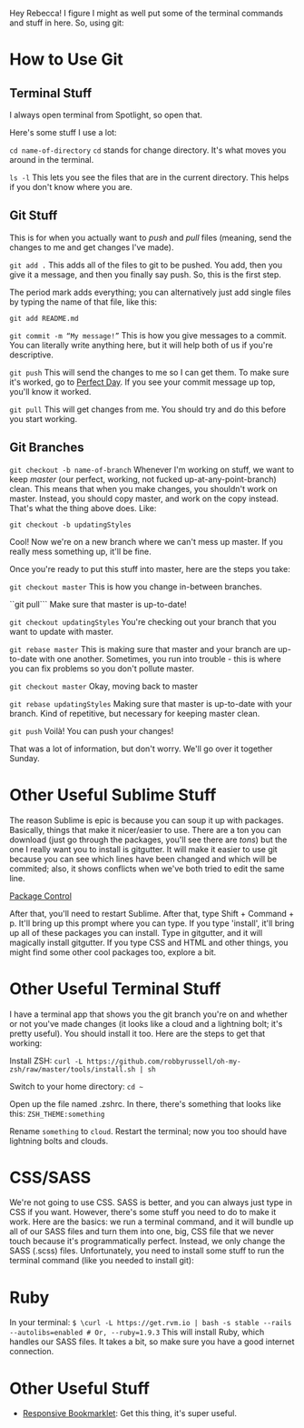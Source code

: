 Hey Rebecca! I figure I might as well put some of the terminal commands and stuff in here. So, using git:

# How to Use Git
## Terminal Stuff
I always open terminal from Spotlight, so open that.

Here's some stuff I use a lot:

```cd name-of-directory```
```cd``` stands for change directory. It's what moves you around in the terminal.

```ls -l``` 
This lets you see the files that are in the current directory. This helps if you don't know where you are.

## Git Stuff
This is for when you actually want to <em>push</em> and <em>pull</em> files (meaning, send the changes to me and get changes I've made).

```git add .```
This adds all of the files to git to be pushed. You add, then you give it a message, and then you finally say push. So, this is the first step. 

The period mark adds everything; you can alternatively just add single files by typing the name of that file, like this:

```git add README.md```

```git commit -m “My message!”```
This is how you give messages to a commit. You can literally write anything here, but it will help both of us if you're descriptive.

```git push```
This will send the changes to me so I can get them. To make sure it's worked, go to [Perfect Day](http://github.com/helenvholmes/perfectday). If you see your commit message up top, you'll know it worked.

```git pull```
This will get changes from me. You should try and do this before you start working. 

## Git Branches
```git checkout -b name-of-branch```
Whenever I'm working on stuff, we want to keep <em>master</em> (our perfect, working, not fucked up-at-any-point-branch) clean. This means that when you make changes, you shouldn't work on master. Instead, you should copy master, and work on the copy instead. That's what the thing above does. Like:

```git checkout -b updatingStyles```

Cool! Now we're on a new branch where we can't mess up master. If you really mess something up, it'll be fine. 

Once you're ready to put this stuff into master, here are the steps you take:

```git checkout master```
This is how you change in-between branches. 

``git pull```
Make sure that master is up-to-date!

```git checkout updatingStyles```
You're checking out your branch that you want to update with master.

```git rebase master```
This is making sure that master and your branch are up-to-date with one another. Sometimes, you run into trouble - this is where you can fix problems so you don't pollute master.

```git checkout master```
Okay, moving back to master

```git rebase updatingStyles```
Making sure that master is up-to-date with your branch. Kind of repetitive, but necessary for keeping master clean.

```git push```
Voilà! You can push your changes!

That was a lot of information, but don't worry. We'll go over it together Sunday.


# Other Useful Sublime Stuff
The reason Sublime is epic is because you can soup it up with packages. Basically, things that make it nicer/easier to use. There are a ton you can download (just go through the packages, you'll see there are <em>tons</em>) but the one I really want you to install is gitgutter. It will make it easier to use git because you can see which lines have been changed and which will be commited; also, it shows conflicts when we've both tried to edit the same line.

[Package Control](https://sublime.wbond.net/installation#st2)

After that, you'll need to restart Sublime. After that, type Shift + Command + p. It'll bring up this prompt where you can type. If you type 'install', it'll bring up all of these packages you can install. Type in gitgutter, and it will magically install gitgutter. If you type CSS and HTML and other things, you might find some other cool packages too, explore a bit.

# Other Useful Terminal Stuff
I have a terminal app that shows you the git branch you're on and whether or not you've made changes (it looks like a cloud and a lightning bolt; it's pretty useful). You should install it too. Here are the steps to get that working:

Install ZSH:
```curl -L https://github.com/robbyrussell/oh-my-zsh/raw/master/tools/install.sh | sh```

Switch to your home directory:
```cd ~```

Open up the file named .zshrc. In there, there's something that looks like this:
```ZSH_THEME:something```

Rename ```something``` to ```cloud```. Restart the terminal; now you too should have lightning bolts and clouds. 

# CSS/SASS
We're not going to use CSS. SASS is better, and you can always just type in CSS if you want. However, there's some stuff you need to do to make it work. Here are the basics: we run a terminal command, and it will bundle up all of our SASS files and turn them into one, big, CSS file that we never touch because it's programmatically perfect. Instead, we only change the SASS (.scss) files. Unfortunately, you need to install some stuff to run the terminal command (like you needed to install git):

# Ruby
In your terminal:
```$ \curl -L https://get.rvm.io | bash -s stable --rails --autolibs=enabled # Or, --ruby=1.9.3```
This will install Ruby, which handles our SASS files. It takes a bit, so make sure you have a good internet connection.

# Other Useful Stuff
* [Responsive Bookmarklet](http://responsive.victorcoulon.fr/): Get this thing, it's super useful.